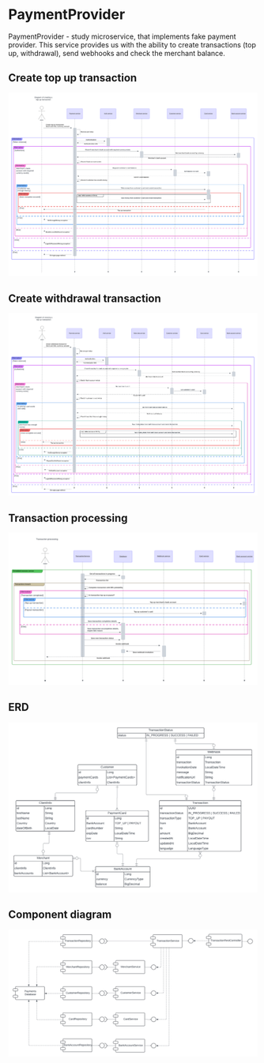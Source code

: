 # PaymentProvider

PaymentProvider - study microservice, that implements fake payment provider. 
This service provides us with the ability to create transactions (top up, withdrawal), send webhooks and check the merchant balance.

## Create top up transaction
![alt text](https://github.com/shevts0v1sasha/PaymentProvider/blob/main/doc/diagrams/Create%20top%20up%20transaction%20sequence%20diagram.png?raw=true)

## Create withdrawal transaction
![alt text](https://github.com/shevts0v1sasha/PaymentProvider/blob/main/doc/diagrams/Create%20withdrawal%20transaction%20sequence%20diagram.png?raw=true)

## Transaction processing
![alt text](https://github.com/shevts0v1sasha/PaymentProvider/blob/main/doc/diagrams/Transaction%20processing%20sequence%20diagram.png?raw=true)

## ERD
![alt text](https://github.com/shevts0v1sasha/PaymentProvider/blob/main/doc/diagrams/ERD.png?raw=true)

## Component diagram
![alt text](https://github.com/shevts0v1sasha/PaymentProvider/blob/main/doc/diagrams/Component%20diagram.png?raw=true)